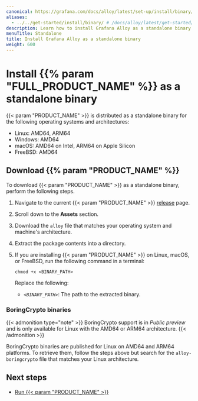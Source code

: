 ```yaml
---
canonical: https://grafana.com/docs/alloy/latest/set-up/install/binary/
aliases:
  - ../../get-started/install/binary/ # /docs/alloy/latest/get-started/install/binary/
description: Learn how to install Grafana Alloy as a standalone binary
menuTitle: Standalone
title: Install Grafana Alloy as a standalone binary
weight: 600
---
```


# Install {{% param "FULL_PRODUCT_NAME" %}} as a standalone binary

{{< param "PRODUCT_NAME" >}} is distributed as a standalone binary for the following operating systems and architectures:

* Linux: AMD64, ARM64
* Windows: AMD64
* macOS: AMD64 on Intel, ARM64 on Apple Silicon
* FreeBSD: AMD64

## Download {{% param "PRODUCT_NAME" %}}

To download {{< param "PRODUCT_NAME" >}} as a standalone binary, perform the following steps.

1. Navigate to the current {{< param "PRODUCT_NAME" >}} [release][] page.

1. Scroll down to the **Assets** section.

1. Download the `alloy` file that matches your operating system and machine's architecture.

1. Extract the package contents into a directory.

1. If you are installing {{< param "PRODUCT_NAME" >}} on Linux, macOS, or FreeBSD, run the following command in a terminal:

   ```shell
   chmod +x <BINARY_PATH>
   ```

   Replace the following:

   * _`<BINARY_PATH>`_: The path to the extracted binary.

### BoringCrypto binaries

{{< admonition type="note" >}}
BoringCrypto support is in _Public preview_ and is only available for Linux with the AMD64 or ARM64 architecture.
{{< /admonition >}}

BoringCrypto binaries are published for Linux on AMD64 and ARM64 platforms.
To retrieve them, follow the steps above but search for the `alloy-boringcrypto` file that matches your Linux architecture.

## Next steps

* [Run {{< param "PRODUCT_NAME" >}}][Run]

[release]: https://github.com/grafana/alloy/releases
[Run]: ../../run/binary/
